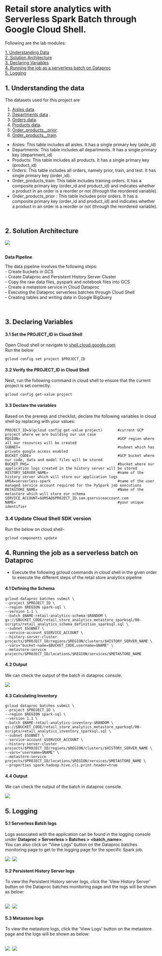 # Retail store analytics with Serverless Spark Batch through Google Cloud Shell.

Following are the lab modules:

[1. Understanding Data](05a-retail-store-analytics-gcloud-execution.md#1-understanding-the-data)<br>
[2. Solution Architecture](05a-retail-store-analytics-gcloud-execution.md#2-solution-architecture)<br>
[3. Declaring Variables](05a-retail-store-analytics-gcloud-execution.md#3-declaring-variables)<br>
[4. Running the job as a serverless batch on Dataproc](05a-retail-store-analytics-gcloud-execution.md#4-running-the-job-as-a-serverless-batch-on-dataproc)<br>
[5. Logging](05a-retail-store-analytics-gcloud-execution.md#5-logging)<br>

## 1. Understanding the data 

The datasets used for this project are 


1. [Aisles data](../01-datasets/aisles/aisles.csv). <br>
2. [Departments data](../01-datasets/departments/departments.csv) . <br>
3. [Orders data](../01-datasets/orders/orders.csv). <br>
4. [Products data](../01-datasets/products/products.csv). <br>
5. [Order_products__prior](./01-datasets/order_products/order_products__prior.csv). <br>
6. [Order_products__train](../01-datasets/order_products/order_products__train.csv). <br>


- Aisles: This table includes all aisles. It has a single primary key (aisle_id)
- Departments: This table includes all departments. It has a single primary key (department_id)
- Products: This table includes all products. It has a single primary key (product_id)
- Orders: This table includes all orders, namely prior, train, and test. It has single primary key (order_id).
- Order_products_train: This table includes training orders. It has a composite primary key (order_id and product_id)
						and indicates whether a product in an order is a reorder or not (through the reordered variable).
- Order_products_prior : This table includes prior orders. It has a composite primary key (order_id and product_id) and
						indicates whether a product in an order is a reorder or not (through the reordered variable).

<br>

## 2. Solution Architecture

<kbd>
<img src=../images/Flow_of_Resources.jpeg />
</kbd>

<br>
<br>

**Data Pipeline**

The data pipeline involves the following steps: <br>
	- Create buckets in GCS <br>
	- Create Dataproc and Persistent History Server Cluster <br>
	- Copy the raw data files, pyspark and notebook files into GCS <br>
	- Create a metastore service in Cloud Dataproc <br>
	- Executing the Dataproc serverless batches through Cloud Shell <br>
	- Creating tables and writing data in Google BigQuery <br>

<br>


## 3. Declaring Variables

#### 3.1 Set the PROJECT_ID in Cloud Shell

Open Cloud shell or navigate to [shell.cloud.google.com](https://shell.cloud.google.com)<br>
Run the below
```
gcloud config set project $PROJECT_ID

```

####  3.2 Verify the PROJECT_ID in Cloud Shell

Next, run the following command in cloud shell to ensure that the current project is set correctly:

```
gcloud config get-value project
```

####  3.3 Declare the variables

Based on the prereqs and checklist, declare the following variables in cloud shell by replacing with your values:


```
PROJECT_ID=$(gcloud config get-value project)       #current GCP project where we are building our use case
REGION=                                             #GCP region where all our resources will be created
SUBNET=                                             #subnet which has private google access enabled
BUCKET_CODE=                                        #GCP bucket where our code, data and model files will be stored
BUCKET_PHS=                                         #bucket where our application logs created in the history server will be stored
HISTORY_SERVER_NAME=                                #name of the history server which will store our application logs
UMSA=serverless-spark                               #name of the user managed service account required for the PySpark job executions
METASTORE_NAME=                                     #Name of the metastore which will store our schema
SERVICE_ACCOUNT=$UMSA@$PROJECT_ID.iam.gserviceaccount.com
NAME=                                               #your unique identifier
```

### 3.4 Update Cloud Shell SDK version
Run the below on cloud shell-
```
gcloud components update
```


## 4.  Running the job as a serverless batch on Dataproc

* Execute the following gcloud commands in cloud shell in the given order to execute the different steps of the retail store analytics pipeline

#### 4.1 Defining the Schema

```
gcloud dataproc batches submit \
--project $PROJECT_ID \
--region $REGION spark-sql \
--version 1.1 \
--batch $NAME-retail-analytics-schema-$RANDOM \
gs://$BUCKET_CODE/retail_store_analytics_metastore_sparksql/00-scripts/retail_analytics_schema_definition_sparksql.sql \
--subnet $SUBNET \
--service-account $SERVICE_ACCOUNT \
--history-server-cluster projects/$PROJECT_ID/regions/$REGION/clusters/$HISTORY_SERVER_NAME \
--vars="bucket-name=$BUCKET_CODE,username=$NAME" \
--metastore-service projects/$PROJECT_ID/locations/$REGION/services/$METASTORE_NAME 

```

#### 4.2  Output 

 We can check the output of the batch in dataproc console.
 
 <kbd>
<img src=../images/output1.png />
</kbd>

#### 4.3 Calculating Inventory


```
gcloud dataproc batches submit \
--project $PROJECT_ID \
--region $REGION spark-sql \
--version 1.1 \
--batch $NAME-retail-analytics-inventory-$RANDOM \
gs://$BUCKET_CODE/retail_store_analytics_metastore_sparksql/00-scripts/retail_analytics_inventory_sparksql.sql \
--subnet $SUBNET \
--service-account $SERVICE_ACCOUNT \
--history-server-cluster projects/$PROJECT_ID/regions/$REGION/clusters/$HISTORY_SERVER_NAME \
--vars="username=$NAME" \
--metastore-service projects/$PROJECT_ID/locations/$REGION/services/$METASTORE_NAME \
--properties spark.hadoop.hive.cli.print.header=true

```

#### 4.4 Output 

 We can check the output of the batch in dataproc console.
 
 <kbd>
<img src=../images/output2.png />
</kbd>


## 5. Logging

#### 5.1 Serverless Batch logs

Logs associated with the application can be found in the logging console under
**Dataproc > Serverless > Batches > <batch_name>**.
<br> You can also click on “View Logs” button on the Dataproc batches monitoring page to get to the logging page for the specific Spark job.

<kbd>
<img src=../images/image10.png />
</kbd>

<kbd>
<img src=../images/image11.png />
</kbd>

<br>

#### 5.2 Persistent History Server logs

To view the Persistent History server logs, click the 'View History Server' button on the Dataproc batches monitoring page and the logs will be shown as below:

<br>

<kbd>
<img src=../images/image12.png />
</kbd>

<kbd>
<img src=../images/image13.png />
</kbd>

<br>

#### 5.3 Metastore logs

To view the metastore logs, click the 'View Logs' button on the metastore page and the logs will be shown as below:

<br>

<kbd>
<img src=../images/meta_logs01.png />
</kbd>

<kbd>
<img src=../images/meta_logs02.png />
</kbd>

<br>